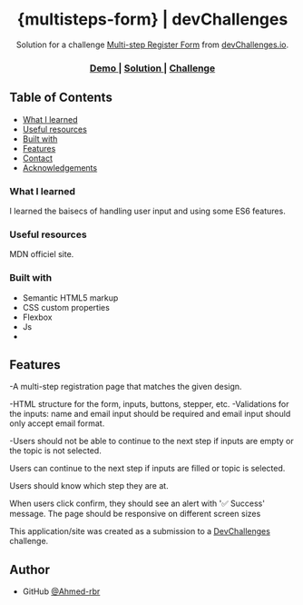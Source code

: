 <!-- Please update value in the {}  -->

<h1 align="center">{multisteps-form} | devChallenges</h1>

<div align="center">
   Solution for a challenge <a href="https://devchallenges.io/challenge/multi-step-register-form" target="_blank">Multi-step Register Form</a> from <a href="http://devchallenges.io" target="_blank">devChallenges.io</a>.
</div>

<div align="center">
  <h3>
    <a href="{https://github.com/Ahmed-rbr}">
      Demo
    </a>
    <span> | </span>
    <a href="{https://your-url-to-the-solution}">
      Solution
    </a>
    <span> | </span>
    <a href="https://devchallenges.io/challenge/multi-step-register-form">
      Challenge
    </a>
  </h3>
</div>

<!-- TABLE OF CONTENTS -->

## Table of Contents

- [What I learned](#what-i-learned)
- [Useful resources](#useful-resources)
- [Built with](#built-with)
- [Features](#features)
- [Contact](#contact)
- [Acknowledgements](#acknowledgements)

### What I learned

I learned the baisecs of handling user input and using some ES6 features.

### Useful resources

MDN officiel site.

### Built with

- Semantic HTML5 markup
- CSS custom properties
- Flexbox
- Js
-

## Features

-A multi-step registration page that matches the given design.

-HTML structure for the form, inputs, buttons, stepper, etc.
-Validations for the inputs: name and email input should be required and email input should only accept email format.

-Users should not be able to continue to the next step if inputs are empty or the topic is not selected.

Users can continue to the next step if inputs are filled or topic is selected.

Users should know which step they are at.

When users click confirm, they should see an alert with '✅ Success' message.
The page should be responsive on different screen sizes

This application/site was created as a submission to a [DevChallenges](https://devchallenges.io/challenges-dashboard) challenge.

## Author

- GitHub [@Ahmed-rbr](https://{github.com/Ahmed=rbr})
